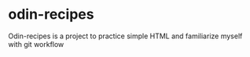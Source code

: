 # odin-recipes

Odin-recipes is a project to practice simple HTML and familiarize myself with git workflow
